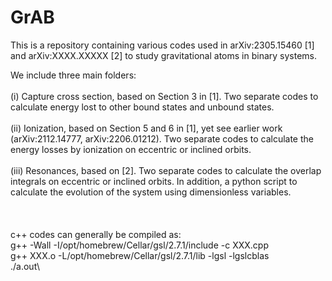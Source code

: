 # GrAB

This is a repository containing various codes used in arXiv:2305.15460 [1] and arXiv:XXXX.XXXXX [2] to study gravitational atoms in binary systems. 

We include three main folders:\
\
(i) Capture cross section, based on Section 3 in [1]. Two separate codes to calculate energy lost to other bound states and unbound states.\
\
(ii) Ionization, based on Section 5 and 6 in [1], yet see earlier work (arXiv:2112.14777, arXiv:2206.01212). Two separate codes to calculate the energy losses by ionization on eccentric or inclined orbits.\
\
(iii) Resonances, based on [2]. Two separate codes to calculate the overlap integrals on eccentric or inclined orbits. In addition, a python script to calculate the evolution of the system using dimensionless variables.\
\
\
\
c++ codes can generally be compiled as:\
g++ -Wall -I/opt/homebrew/Cellar/gsl/2.7.1/include -c XXX.cpp\
g++ XXX.o -L/opt/homebrew/Cellar/gsl/2.7.1/lib -lgsl -lgslcblas\
./a.out\

